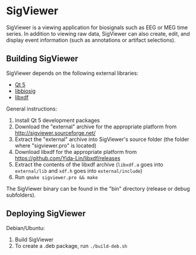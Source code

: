 SigViewer
=========

SigViewer is a viewing application for biosignals such as EEG or MEG time series. In addition to viewing raw data, SigViewer can also create, edit, and display event information (such as annotations or artifact selections).


Building SigViewer
------------------

SigViewer depends on the following external libraries:

- [Qt 5](https://www.qt.io/download/)
- [libbiosig](http://biosig.sourceforge.net/)
- [libxdf](https://github.com/Yida-Lin/libxdf)

General instructions:

1. Install Qt 5 development packages
2. Download the "external" archive for the appropriate platform from http://sigviewer.sourceforge.net/
3. Extract the "external" archive into SigViewer's source folder (the folder where "sigviewer.pro" is located)
4. Download libxdf for the appropriate platform from https://github.com/Yida-Lin/libxdf/releases
5. Extract the contents of the libxdf archive (`libxdf.a` goes into `external/lib` and `xdf.h` goes into `external/include`)
4. Run `qmake sigviewer.pro && make`

The SigViewer binary can be found in the "bin" directory (release or debug subfolders).


Deploying SigViewer
-------------------

Debian/Ubuntu:

1. Build SigViewer
2. To create a .deb package, run `./build-deb.sh`
